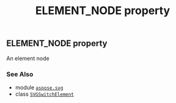 ﻿---
title: ELEMENT_NODE property
second_title: Aspose.SVG for Python via .NET API References
description: 
type: docs
weight: 510
url: /python-net/aspose.svg/svgswitchelement/element_node/
is_root: false
---

## ELEMENT_NODE property


An element node

### See Also
* module [`aspose.svg`](../../)
* class [`SVGSwitchElement`](/svg/python-net/aspose.svg/svgswitchelement)
